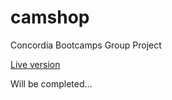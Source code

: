 # camshop
Concordia Bootcamps Group Project

[Live version](https://camshop.netlify.app/)

Will be completed...